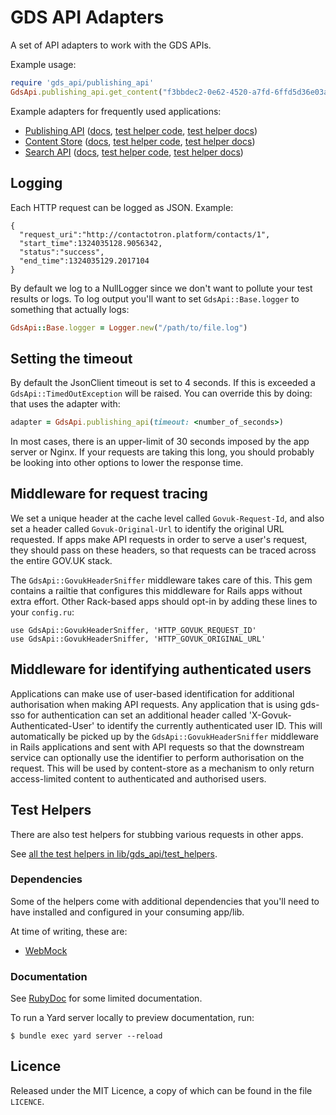 # GDS API Adapters

A set of API adapters to work with the GDS APIs.

Example usage:

```ruby
require 'gds_api/publishing_api'
GdsApi.publishing_api.get_content("f3bbdec2-0e62-4520-a7fd-6ffd5d36e03a")
```

Example adapters for frequently used applications:

- [Publishing API](lib/gds_api/publishing_api.rb) ([docs](http://www.rubydoc.info/gems/gds-api-adapters/GdsApi/PublishingApi), [test helper code](https://github.com/alphagov/gds-api-adapters/blob/master/lib/gds_api/test_helpers/publishing_api.rb), [test helper docs](http://www.rubydoc.info/gems/gds-api-adapters/GdsApi/TestHelpers/PublishingApi))
- [Content Store](lib/gds_api/content_store.rb) ([docs](http://www.rubydoc.info/gems/gds-api-adapters/GdsApi/ContentStore), [test helper code](https://github.com/alphagov/gds-api-adapters/blob/master/lib/gds_api/test_helpers/content_store.rb), [test helper docs](http://www.rubydoc.info/gems/gds-api-adapters/GdsApi/TestHelpers/ContentStore))
- [Search API](lib/gds_api/search.rb) ([docs](http://www.rubydoc.info/gems/gds-api-adapters/GdsApi/Search), [test helper code](https://github.com/alphagov/gds-api-adapters/blob/master/lib/gds_api/test_helpers/search.rb), [test helper docs](http://www.rubydoc.info/gems/gds-api-adapters/GdsApi/TestHelpers/Search))

## Logging

Each HTTP request can be logged as JSON. Example:

    {
      "request_uri":"http://contactotron.platform/contacts/1",
      "start_time":1324035128.9056342,
      "status":"success",
      "end_time":1324035129.2017104
    }


By default we log to a NullLogger since we don't want to pollute your test
results or logs. To log output you'll want to set `GdsApi::Base.logger` to
something that actually logs:

```ruby
GdsApi::Base.logger = Logger.new("/path/to/file.log")
```

## Setting the timeout

By default the JsonClient timeout is set to 4 seconds. If this is exceeded a
`GdsApi::TimedOutException` will be raised. You can override this by doing:
that uses the adapter with:

```ruby
adapter = GdsApi.publishing_api(timeout: <number_of_seconds>)
```

In most cases, there is an upper-limit of 30 seconds imposed by the app server
or Nginx. If your requests are taking this long, you should probably be looking
into other options to lower the response time.

## Middleware for request tracing

We set a unique header at the cache level called `Govuk-Request-Id`, and also
set a header called `Govuk-Original-Url` to identify the original URL
requested.  If apps make API requests in order to serve a user's request, they
should pass on these headers, so that requests can be traced across the entire
GOV.UK stack.

The `GdsApi::GovukHeaderSniffer` middleware takes care of this. This gem
contains a railtie that configures this middleware for Rails apps without extra
effort.  Other Rack-based apps should opt-in by adding these lines to your
`config.ru`:

    use GdsApi::GovukHeaderSniffer, 'HTTP_GOVUK_REQUEST_ID'
    use GdsApi::GovukHeaderSniffer, 'HTTP_GOVUK_ORIGINAL_URL'

## Middleware for identifying authenticated users

Applications can make use of user-based identification for additional
authorisation when making API requests. Any application that is using gds-sso
for authentication can set an additional header called
'X-Govuk-Authenticated-User' to identify the currently authenticated user ID.
This will automatically be picked up by the `GdsApi::GovukHeaderSniffer`
middleware in Rails applications and sent with API requests so that the
downstream service can optionally use the identifier to perform authorisation
on the request. This will be used by content-store as a mechanism to only
return access-limited content to authenticated and authorised users.

## Test Helpers

There are also test helpers for stubbing various requests in other apps.

See [all the test helpers in lib/gds_api/test_helpers](/lib/gds_api/test_helpers).

### Dependencies

Some of the helpers come with additional dependencies that you'll need to
have installed and configured in your consuming app/lib.

At time of writing, these are:

* [WebMock](https://github.com/bblimke/webmock)

### Documentation

See [RubyDoc](http://www.rubydoc.info/gems/gds-api-adapters) for some limited documentation.

To run a Yard server locally to preview documentation, run:

    $ bundle exec yard server --reload

## Licence

Released under the MIT Licence, a copy of which can be found in the file
`LICENCE`.
